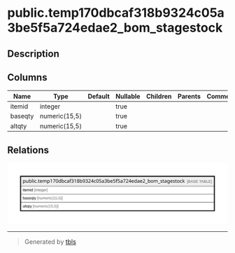 # public.temp170dbcaf318b9324c05a3be5f5a724edae2_bom_stagestock

## Description

## Columns

| Name | Type | Default | Nullable | Children | Parents | Comment |
| ---- | ---- | ------- | -------- | -------- | ------- | ------- |
| itemid | integer |  | true |  |  |  |
| baseqty | numeric(15,5) |  | true |  |  |  |
| altqty | numeric(15,5) |  | true |  |  |  |

## Relations

![er](public.temp170dbcaf318b9324c05a3be5f5a724edae2_bom_stagestock.svg)

---

> Generated by [tbls](https://github.com/k1LoW/tbls)
